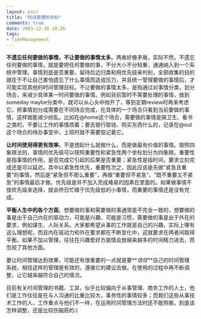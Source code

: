 ```yaml
---
layout: post
title: "时间管理的目标"
comments: true
date: 2003-12-30 18:26
tags:
- TimeManagement
---
```

**不遗忘任何要做的事情，不让要做的事情太多**。两者好像矛盾，实际不然。不遗忘任何要做的事情，就是要把任何要做的事，不分大小不分轻重，通通纳入到一个系统中管理。事情到底是否重要，留待后边归类和用优先级来判别，全部收集的目的就在于不让自己害怕遗忘了什么事情而造成压力，并且统一管理要做的事情后，才可能实现其他的时间管理目标。不让要做的事情太多，是指通过对事情分类，划分场合，来减少具体某一时间要做的事情。例如目前暂时不需要处理的事情，放到someday maybe分类中，就可以从心头中抛开了，等到定期review时再来考虑它。把事情划分成需要在不同场合完成，在具体的一个场合只看到当前要做的事情，这样就能减少纷乱。比如在@home这个场合，需要做的事情是搞卫生、看书之类的，不要让工作的事情烦着；要去银行取钱、购买东西什么的，记录在@out这个场合的待办事宜中，上班时就不需要惦记着它。

**让时间使用得更有效率**。不是想起什么就做什么，而是做最有价值的事情。按照四象限法则，事情的优先级可以按照重要性和紧急性两个坐标划分为四象限。重要性是指事情的作用，是否完成它引起的后果是否重要；紧急性是指时间，要求立刻完成还是可以延迟。其中以紧急性优先，重要性次之，因此应该是先做“紧急且重要”的事情，然后是“紧急但不那么重要”，再做“重要但不紧急”，“既不重要又不紧急”的事情最后才做。优先级是并不加入完成难易的因素在里面的。如果做事情不按优先级来选择，就会终日忙碌于优先级低的小事情，而重要的事情还是没有完成。

**平衡人生中的各个方面**。想要做的事和需要做的事通常是不完全一致的，想要做的事是出于自己内在的驱动力，可能是兴趣、可能是习惯，需要做的事是出于外在的要求，例如谋生、人际关系。大家都希望从事的工作就是自己的兴趣，实际上哪有这么理想呢，而且内在驱动力和外在要求都在不断变化中，这就要求在两者间取得平衡。如果不加以管理，往往在兴趣爱好方面情会放越来越多的时间精力进去，而忽视了其他方面。

要让时间管理达到效果，可能还有很重要的一点就是要**_信任_**自己的时间管理系统，相信这样的管理是有效的，遵循它的建议去做。在使用的过程中再不断调整，让它越来越符合自己的情况。

目前有关时间管理的书籍、工具，似乎比较偏向于从事管理、商务工作的人士，他们是工作往往是在与人沟通的比重比较大，事务性的事情较多；而我们这些从事技术工作的人，工作重点与他们不一样，在运用时间管理方法时还不能照搬，到底该怎样调整，还是比较伤脑筋的:(
